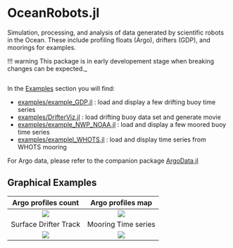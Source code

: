# OceanRobots.jl

Simulation, processing, and analysis of data generated by scientific robots in the Ocean. These include profiling floats (Argo), drifters (GDP), and moorings for examples.

!!! warning	
    This package is in early developement stage when breaking changes can be expected._

```@index
```

In the [Examples](@ref) section you will find:

- [examples/example\_GDP.jl](examples/example_GDP.html) : load and display a few drifting buoy time series
- [examples/DrifterViz.jl](https://github.com/gaelforget/OceanRobots.jl/blob/master/examples/DrifterViz.jl) : load drifting buoy data set and generate movie
- [examples/example\_NWP\_NOAA.jl](examples/example_NWP_NOAA.html) : load and display a few moored buoy time series
- [examples/examplel\_WHOTS.jl](examples/example_WHOTS.html) : load and display time series from WHOTS mooring

For Argo data, please refer to the companion package [ArgoData.jl](https://github.com/JuliaOcean/ArgoData.jl)

## Graphical Examples

Argo profiles count           |  Argo profiles map 
:------------------------------:|:---------------------------------:
![](examples/argo_per_year.png)  |  ![](examples/argo_map_2004.png)
Surface Drifter Track | Mooring Time series 
![](https://user-images.githubusercontent.com/20276764/149673826-a43e2a44-f4e5-437b-99cb-5e032228b3af.png) | ![](https://user-images.githubusercontent.com/20276764/149673811-0d365068-aa02-4d2a-b322-649510153c3e.png)
